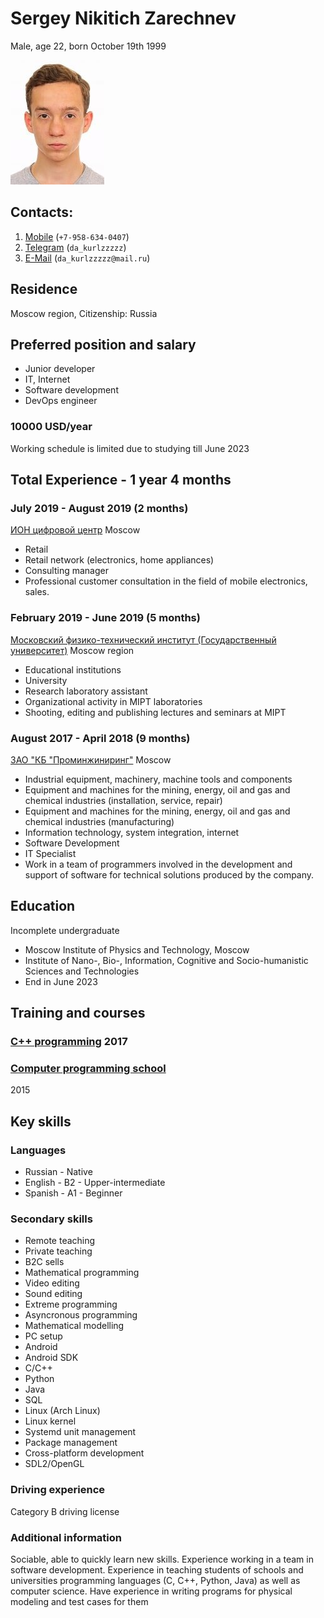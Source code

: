 # Sergey Nikitich Zarechnev

Male, age 22, born October 19th 1999

![Photo](face.jpeg)

## Contacts:

1. [Mobile](tel:+7-958-634-0407) (`+7-958-634-0407`)
2. [Telegram](https://t.me/da_kurlzzzzz) (`da_kurlzzzzz`)
3. [E-Mail](mailto:da_kurlzzzzz@mail.ru) (`da_kurlzzzzz@mail.ru`)

## Residence

Moscow region, Citizenship: Russia

## Preferred position and salary

* Junior developer
* IT, Internet
* Software development
* DevOps engineer

### 10000 USD/year

Working schedule is limited due to studying till June 2023

## Total Experience - 1 year 4 months

### July 2019 - August 2019 (2 months)

[ИОН цифровой центр](https://ноу-хау.рф/) Moscow

* Retail
* Retail network (electronics, home appliances)
* Consulting manager
* Professional customer consultation in the field of mobile electronics,
  sales.

### February 2019 - June 2019 (5 months)

[Московский физико-технический институт (Государственный
университет)](https://mipt.ru) Moscow region

* Educational institutions
* University
* Research laboratory assistant
* Organizational activity in MIPT laboratories
* Shooting, editing and publishing lectures and seminars at MIPT

### August 2017 - April 2018 (9 months)

[ЗАО "КБ "Проминжиниринг"](https://www.tpstrogino.ru/residents/84) Moscow

* Industrial equipment, machinery, machine tools and components
* Equipment and machines for the mining, energy, oil and gas and chemical
  industries (installation, service, repair)
* Equipment and machines for the mining, energy, oil and gas and chemical
  industries (manufacturing)
* Information technology, system integration, internet
* Software Development
* IT Specialist
* Work in a team of programmers involved in the development and support of
  software for technical solutions produced by the company.

## Education

Incomplete undergraduate

* Moscow Institute of Physics and Technology, Moscow
* Institute of Nano-, Bio-, Information, Cognitive and Socio-humanistic
  Sciences and Technologies
* End in June 2023

## Training and courses

### [C++ programming](https://www.specialist.ru) 2017

### [Computer programming school](https://sf.misis.ru/abitur/pre-university-training/programmers-school)

2015

## Key skills

### Languages

* Russian - Native
* English - B2 - Upper-intermediate
* Spanish - A1 - Beginner

### Secondary skills

* Remote teaching
* Private teaching
* B2C sells
* Mathematical programming
* Video editing
* Sound editing
* Extreme programming
* Asyncronous programming
* Mathematical modelling
* PC setup
* Android
* Android SDK
* C/C++
* Python
* Java
* SQL
* Linux (Arch Linux)
* Linux kernel
* Systemd unit management
* Package management
* Cross-platform development
* SDL2/OpenGL

### Driving experience

Category B driving license

### Additional information

Sociable, able to quickly learn new skills. Experience working in a team in
software development. Experience in teaching students of schools and
universities programming languages (C, C++, Python, Java) as well as computer
science. Have experience in writing programs for physical modeling and test
cases for them

<!-- vim:set tw=78: -->
